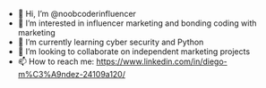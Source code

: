 - 👋 Hi, I’m @noobcoderinfluencer
- 👀 I’m interested in influencer marketing and bonding coding with marketing
- 🌱 I’m currently learning cyber security and Python
- 💞️ I’m looking to collaborate on independent marketing projects
- 📫 How to reach me: https://www.linkedin.com/in/diego-m%C3%A9ndez-24109a120/


<!---
noobcoderinfluencer/noobcoderinfluencer is a ✨ special ✨ repository because its `README.md` (this file) appears on your GitHub profile.
You can click the Preview link to take a look at your changes.
--->
